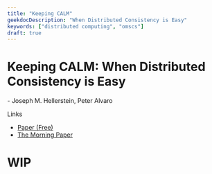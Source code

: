 ```yaml
---
title: "Keeping CALM"
geekdocDescription: "When Distributed Consistency is Easy"
keywords: ["distributed computing", "omscs"]
draft: true
---
```

# Keeping CALM: When Distributed Consistency is Easy

\- Joseph M. Hellerstein, Peter Alvaro

Links

* [Paper (Free)](https://arxiv.org/abs/1901.01930)
* [The Morning Paper](https://blog.acolyer.org/2019/03/06/keeping-calm-when-distributed-consistency-is-easy/)



# WIP
